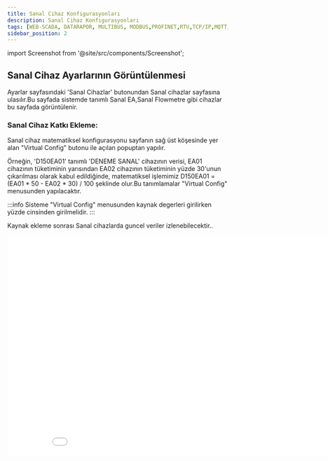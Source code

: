 ```yaml
---
title: Sanal Cihaz Konfigurasyonları
description: Sanal Cihaz Konfigurasyonları
tags: [WEB-SCADA, DATARAPOR, MULTIBUS, MODBUS,PROFINET,RTU,TCP/IP,MQTT,BACNET,SCADA,VERI TOPLAMA, VIRTUAL DEVICE,VIRTUAL TAG]
sidebar_position: 2
---
```


import Screenshot from '@site/src/components/Screenshot';


 
## Sanal Cihaz Ayarlarının Görüntülenmesi

Ayarlar sayfasındaki 'Sanal Cihazlar' butonundan Sanal cihazlar sayfasına ulasılır.Bu sayfada sistemde tanımlı Sanal EA,Sanal Flowmetre gibi cihazlar bu sayfada görüntülenir.

  
### Sanal Cihaz Katkı Ekleme:

Sanal cihaz matematiksel konfigurasyonu sayfanın sağ üst köşesinde yer alan "Virtual Config"  butonu ile açılan popuptan yapılır.

Örneğin, 'D150EA01' tanımlı 'DENEME SANAL' cihazının verisi, EA01 cihazının tüketiminin yarısından EA02 cihazının tüketiminin yüzde 30'unun çıkarılması olarak kabul edildiğinde, matematiksel işlemimiz D150EA01 = (EA01 * 50 - EA02 * 30) / 100 şeklinde olur.Bu tanımlamalar  "Virtual Config" menusunden yapılacaktır.

:::info
Sisteme "Virtual Config" menusunden kaynak degerleri girilirken yüzde cinsinden girilmelidir.
:::



<Screenshot url='/img/konf6.png' />

 Kaynak ekleme sonrası Sanal cihazlarda  guncel veriler izlenebilecektir..
 

<iframe width="893" height="502" src="/img/device1.mp4" title="datarapor.com" frameborder="0" allow="accelerometer; autoplay; clipboard-write; encrypted-media; gyroscope; picture-in-picture;"  allowfullscreen></iframe>